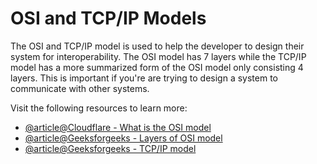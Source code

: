 # OSI and TCP/IP Models

The OSI and TCP/IP model is used to help the developer to design their system for interoperability. The OSI model has 7 layers while the TCP/IP model has a more summarized form of the OSI model only consisting 4 layers. This is important if you're are trying to design a system to communicate with other systems.

Visit the following resources to learn more:

- [@article@Cloudflare - What is the OSI model](https://www.cloudflare.com/learning/ddos/glossary/open-systems-interconnection-model-osi/)
- [@article@Geeksforgeeks - Layers of OSI model](https://www.geeksforgeeks.org/layers-of-osi-model/)
- [@article@Geeksforgeeks - TCP/IP model](https://www.geeksforgeeks.org/tcp-ip-model/)
